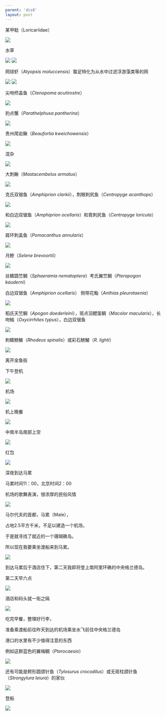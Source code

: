 ```yaml
---
parent: 'dis8'
layout: post
---
```


某甲鲶（Loricariidae）

<img class='disc' src='https://lykoseremos.github.io/gmalb-01/dis8/32.jpg'>

水草

<img class='disc' src='https://lykoseremos.github.io/gmalb-01/dis8/33.jpg'>

<img class='disc' src='https://lykoseremos.github.io/gmalb-01/dis8/34.jpg'>

网球虾（<i>Atyopsis moluccensis</i>）螯足特化为从水中过滤浮游藻类等的网

<img class='disc' src='https://lykoseremos.github.io/gmalb-01/dis8/35.jpg'>

<img class='disc' src='https://lykoseremos.github.io/gmalb-01/dis8/36.jpg'>

尖吻栉盖鱼（<i>Ctenopoma acutirostre</i>）

<img class='disc' src='https://lykoseremos.github.io/gmalb-01/dis8/37.jpg'>

豹点蟹（<i>Parathelphusa pantherina</i>）

<img class='disc' src='https://lykoseremos.github.io/gmalb-01/dis8/38.jpg'>

贵州爬岩鳅（<i>Beaufortia kweichowensis</i>）

<img class='disc' src='https://lykoseremos.github.io/gmalb-01/dis8/39.jpg'>

混杂

<img class='disc' src='https://lykoseremos.github.io/gmalb-01/dis8/40.jpg'>

大刺鳅（<i>Mastacembelus armatus</i>）

<img class='disc' src='https://lykoseremos.github.io/gmalb-01/dis8/41.jpg'>

克氏双锯鱼（<i>Amphiprion clarkii</i>），荆眼刺尻鱼（<i>Centropyge acanthops</i>）

<img class='disc' src='https://lykoseremos.github.io/gmalb-01/dis8/42.jpg'>

和白边双锯鱼（<i>Amphiprion ocellaris</i>）和胄刺尻鱼（<i>Centropyge loricula</i>）

<img class='disc' src='https://lykoseremos.github.io/gmalb-01/dis8/43.jpg'>

肩环刺盖鱼（<i>Pomacanthus annularis</i>）

<img class='disc' src='https://lykoseremos.github.io/gmalb-01/dis8/44.jpg'>

月鰺（<i>Selene brevoortii</i>）

<img class='disc' src='https://lykoseremos.github.io/gmalb-01/dis8/45.jpg'>

丝鳍圆竺鲷（<i>Sphaeramia nematoptera</i>）考氏翼竺鲷（<i>Pterapogon kauderni</i>）

白边双锯鱼（<i>Amphiprion ocellaris</i>） 侧带花鮨（<i>Anthias pleurotaenia</i>）

<img class='disc' src='https://lykoseremos.github.io/gmalb-01/dis8/46.jpg'>

稻氏天竺鲷（<i>Apogon doederleini</i>），斑点羽鳃笛鲷（<i>Macolor macularis</i>），长吻䱵（<i>Oxycirrhites typus</i>），白边双锯鱼

<img class='disc' src='https://lykoseremos.github.io/gmalb-01/dis8/47.jpg'>

刺鳍鰟鮍（<i>Rhodeus spinalis</i>）或彩石鰟鮍（<i>R. lighti</i>）

<img class='disc' src='https://lykoseremos.github.io/gmalb-01/dis8/48.jpg'>

离开金鱼街

下午登机

<img class='disc' src='https://lykoseremos.github.io/gmalb-01/dis8/49.jpg'>

机场

<img class='disc' src='https://lykoseremos.github.io/gmalb-01/dis8/50.jpg'>

机上晚餐

<img class='disc' src='https://lykoseremos.github.io/gmalb-01/dis8/51.jpg'>

中南半岛南部上空

<img class='disc' src='https://lykoseremos.github.io/gmalb-01/dis8/52.jpg'>

红包

<img class='disc' src='https://lykoseremos.github.io/gmalb-01/dis8/53.jpg'>

深夜到达马累

马累时间11：00，北京时间2：00

机场的歌舞表演，很浓厚的民俗风情

<img class='disc' src='https://lykoseremos.github.io/gmalb-01/dis8/54.jpg'>

马尔代夫的首都，马累（Male），

占地2.5平方千米，不足以建造一个机场，

于是就寻找了就近的一个珊瑚礁岛。

所以现在我要乘坐渡船来到马累。

<img class='disc' src='https://lykoseremos.github.io/gmalb-01/dis8/55.jpg'>

到达马累后于酒店住下，第二天我即将登上南阿里环礁的中央格兰德岛。

第二天早六点

<img class='disc' src='https://lykoseremos.github.io/gmalb-01/dis8/56.jpg'>

酒店和码头就一街之隔

<img class='disc' src='https://lykoseremos.github.io/gmalb-01/dis8/57.jpg'>

吃完早餐，整理好行李，

准备乘渡船前往昨天到达的机场乘坐水飞前往中央格兰德岛

港口的水里有不少值得注意的东西

例如这群蓝色的翼梅鲷（<i>Pterocaesio</i>）

<img class='disc' src='https://lykoseremos.github.io/gmalb-01/dis8/58.jpg'>

还有可能是鳄形圆颌针鱼（<i>Tylosurus crocodilus</i>）或无斑柱颌针鱼（<i>Strongylura leiura</i>）的家伙

<img class='disc' src='https://lykoseremos.github.io/gmalb-01/dis8/59.jpg'>

登船

<img class='disc' src='https://lykoseremos.github.io/gmalb-01/dis8/60.jpg'>

